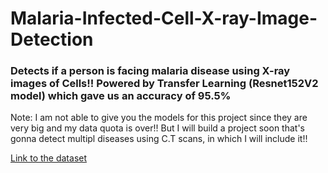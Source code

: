 # Malaria-Infected-Cell-X-ray-Image-Detection
### Detects if a person is facing malaria disease using X-ray images of Cells!! Powered by Transfer Learning (Resnet152V2 model) which gave us an accuracy of 95.5%

Note: I am not able to give you the models for this project since they are very big and my data quota is over!! But I will build a project soon that's gonna detect multipl diseases using C.T scans, in which I will include it!!

[Link to the dataset](https://www.kaggle.com/datasets/miracle9to9/files1)
